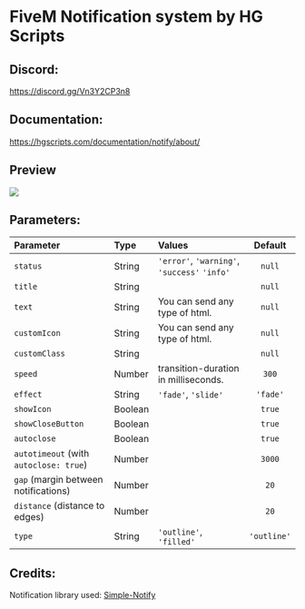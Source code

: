 # FiveM Notification system by HG Scripts 

## Discord:
https://discord.gg/Vn3Y2CP3n8

## Documentation:
 https://hgscripts.com/documentation/notify/about/

## Preview
![](https://i.imgur.com/weR5Nl9.png)

## Parameters:

| Parameter                                   | Type    | Values                                            | Default |
| :------------------------------------------ | :------ | :-------------------------------------------------| :-----: |
| `status`                                    | String  | `'error'`, `'warning'`, `'success'` `'info'`      | `null` |
| `title`                                     | String  |                                                   | `null` |
| `text`                                      | String  | You can send any type of html.                    | `null` |
| `customIcon`                                | String  | You can send any type of html.                    | `null` |
| `customClass`                               | String  |                                                   | `null` |
| `speed`                                     | Number  | transition-duration in milliseconds.              | `300`  |
| `effect`                                    | String  | `'fade'`, `'slide'`                               | `'fade'`|
| `showIcon`                                  | Boolean |                                                   | `true` |
| `showCloseButton`                           | Boolean |                                                   | `true` |
| `autoclose`                                 | Boolean |                                                   | `true` |
| `autotimeout` (with `autoclose: true`)      | Number  |                                                   | `3000` |
| `gap` (margin between notifications)        | Number  |                                                   | `20` |
| `distance` (distance to edges)              | Number  |                                                   | `20` |
| `type`                                      | String  | `'outline'`, `'filled'`                           | `'outline'`|


## Credits: 
Notification library used: [Simple-Notify](https://github.com/simple-notify/simple-notify)